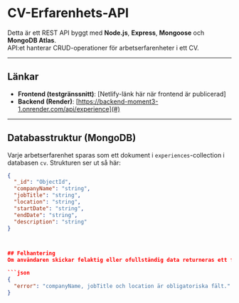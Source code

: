 # CV-Erfarenhets-API

Detta är ett REST API byggt med **Node.js**, **Express**, **Mongoose** och **MongoDB Atlas**.  
API:et hanterar CRUD-operationer för arbetserfarenheter i ett CV.

---

## Länkar

- **Frontend (testgränssnitt)**: [Netlify-länk här när frontend är publicerad]
- **Backend (Render)**: [https://backend-moment3-1.onrender.com/api/experience](#)

---

## Databasstruktur (MongoDB)

Varje arbetserfarenhet sparas som ett dokument i `experiences`-collection i databasen `cv`. Strukturen ser ut så här:

```json
{
  "_id": "ObjectId",
  "companyName": "string",
  "jobTitle": "string",
  "location": "string",
  "startDate": "string",
  "endDate": "string",
  "description": "string"
}



## Felhantering
Om användaren skickar felaktig eller ofullständig data returneras ett felmeddelande som:

```json
{
  "error": "companyName, jobTitle och location är obligatoriska fält."
}